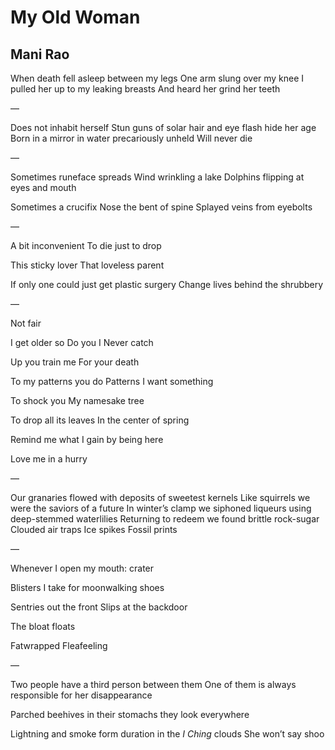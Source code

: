# My Old Woman
## Mani Rao
When death fell asleep between my legs
One arm slung over my knee
I pulled her up to my leaking breasts
And heard her grind her teeth

—

Does not inhabit herself
Stun guns of solar hair and eye flash hide her age
Born in a mirror in water precariously unheld
Will never die

—

Sometimes runeface spreads
Wind wrinkling a lake
Dolphins flipping at eyes and mouth

Sometimes a crucifix
Nose the bent of spine
Splayed veins from eyebolts

—

A bit inconvenient
To die just to drop

This sticky lover
That loveless parent

If only one could just get plastic surgery
Change lives behind the shrubbery

—

Not fair

I get older so
Do you I
Never catch

Up you train me
For your death

To my patterns you do
Patterns I want something

To shock you
My namesake tree

To drop all its leaves
In the center of spring

Remind me what
I gain by being here

Love me in a hurry

—

Our granaries flowed with deposits of sweetest kernels
Like squirrels we were the saviors of a future
In winter’s clamp we siphoned liqueurs using deep-stemmed waterlilies
Returning to redeem we found brittle rock-sugar
Clouded air traps
Ice spikes
Fossil prints

—

Whenever I open my mouth: crater

Blisters I take for moonwalking shoes

Sentries out the front
Slips at the backdoor

The bloat floats

Fatwrapped
Fleafeeling

—

Two people have a third person between them
One of them is always responsible for her disappearance

Parched beehives in their stomachs they look everywhere

Lightning and smoke form duration in the _I Ching_ clouds
She won’t say shoo